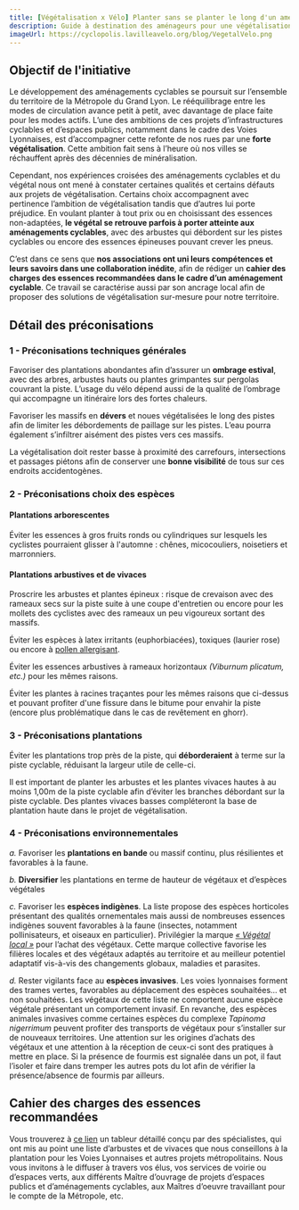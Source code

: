 ```yaml
---
title: [Végétalisation x Vélo] Planter sans se planter le long d'un aménagement cyclable
description: Guide à destination des aménageurs pour une végétalisation adaptée le long des aménagements cyclables *par France Nature Environnement, Des espèces parmi’Lyon et La Ville à Vélo*
imageUrl: https://cyclopolis.lavilleavelo.org/blog/VegetalVelo.png
---
```


## Objectif de l'initiative

Le développement des aménagements cyclables se poursuit sur l’ensemble du territoire de la Métropole du Grand Lyon. Le rééquilibrage entre les modes de circulation avance petit à petit, avec davantage de place faite pour les modes actifs. L’une des ambitions de ces projets d’infrastructures cyclables et d’espaces publics, notamment dans le cadre des Voies Lyonnaises, est d’accompagner cette refonte de nos rues par une **forte végétalisation**. Cette ambition fait sens à l’heure où nos villes se réchauffent après des décennies de minéralisation.

Cependant, nos expériences croisées des aménagements cyclables et du végétal nous ont mené à constater certaines qualités et certains défauts aux projets de végétalisation. Certains choix accompagnent avec pertinence l’ambition de végétalisation tandis que d’autres lui porte préjudice. En voulant planter à tout prix ou en choisissant des essences non-adaptées, **le végétal se retrouve parfois à porter atteinte aux aménagements cyclables**, avec des
arbustes qui débordent sur les pistes cyclables ou encore des essences épineuses pouvant crever les pneus.

C’est dans ce sens que **nos associations ont uni leurs compétences et leurs savoirs dans une collaboration inédite**, afin de rédiger un **cahier des charges des essences recommandées dans le cadre d’un aménagement cyclable**. Ce travail se caractérise aussi par son ancrage local afin de proposer des solutions de végétalisation sur-mesure pour notre territoire.

## Détail des préconisations

### 1 - Préconisations techniques générales

Favoriser des plantations abondantes afin d’assurer un **ombrage estival**, avec des arbres, arbustes hauts ou plantes grimpantes sur pergolas couvrant la piste. L’usage du vélo dépend aussi de la qualité de l’ombrage qui accompagne un itinéraire lors des fortes chaleurs.

Favoriser les massifs en **dévers** et noues végétalisées le long des pistes afin de limiter les débordements de paillage sur les pistes. L’eau pourra également s’infiltrer aisément des pistes vers ces massifs.

La végétalisation doit rester basse à proximité des carrefours, intersections et passages piétons afin de conserver une **bonne visibilité** de tous sur ces endroits accidentogènes.

### 2 - Préconisations choix des espèces
#### Plantations arborescentes

Éviter les essences à gros fruits ronds ou cylindriques sur lesquels les cyclistes pourraient glisser à l'automne : chênes, micocouliers, noisetiers et marronniers.

#### Plantations arbustives et de vivaces

Proscrire les arbustes et plantes épineux : risque de crevaison avec des rameaux secs sur la piste suite à une coupe d'entretien ou encore pour les mollets des cyclistes avec des rameaux un peu vigoureux sortant des massifs.

Éviter les espèces à latex irritants (euphorbiacées), toxiques (laurier rose) ou encore à [pollen allergisant](https://www.pollens.fr/le-reseau/les-pollens).

Éviter les essences arbustives à rameaux horizontaux *(Viburnum plicatum, etc.)* pour les mêmes raisons.

Éviter les plantes à racines traçantes pour les mêmes raisons que ci-dessus et pouvant profiter d'une fissure dans le bitume pour envahir la piste (encore plus problématique dans le cas de revêtement en ghorr).

### 3 - Préconisations plantations

Éviter les plantations trop près de la piste, qui **déborderaient** à terme sur la piste cyclable, réduisant la largeur utile de celle-ci.

Il est important de planter les arbustes et les plantes vivaces hautes à au moins 1,00m de la piste cyclable afin d’éviter les branches débordant sur la piste cyclable. Des plantes vivaces basses compléteront la base de plantation haute dans le projet de végétalisation.

### 4 - Préconisations environnementales

*a.* Favoriser les **plantations en bande** ou massif continu, plus résilientes et favorables à la faune.

*b.* **Diversifier** les plantations en terme de hauteur de végétaux et d’espèces végétales

*c.* Favoriser les **espèces indigènes**. La liste propose des espèces horticoles présentant des qualités ornementales mais aussi de nombreuses essences indigènes souvent favorables à la faune (insectes, notamment pollinisateurs, et oiseaux en particulier). Privilégier la marque [*« Végétal local »*](www.vegetal-local.fr) pour l’achat des végétaux. Cette marque collective favorise les filières locales et des végétaux adaptés au territoire et au meilleur potentiel adaptatif vis-à-vis des changements globaux, maladies et parasites.

*d.* Rester vigilants face au **espèces invasives**. Les voies lyonnaises forment des trames vertes, favorables au déplacement des espèces souhaitées… et non souhaitées. Les végétaux de cette liste ne comportent aucune espèce végétale présentant un comportement invasif. En revanche, des espèces animales invasives comme certaines espèces du complexe *Tapinoma nigerrimum* peuvent profiter des transports de végétaux pour s’installer sur de nouveaux territoires. Une attention sur les origines d’achats des végétaux et une attention à la réception de ceux-ci sont des pratiques à mettre en place. Si la présence de fourmis est signalée dans un pot, il faut l’isoler et faire dans tremper les autres pots du lot afin de vérifier la présence/absence de fourmis par ailleurs.

## Cahier des charges des essences recommandées

Vous trouverez à [ce lien](https://cyclopolis.lavilleavelo.org/blog/VEGECYCLE_2_Tableur.pdf) un tableur détaillé conçu par des spécialistes, qui ont mis au point une liste d’arbustes et de vivaces que nous conseillons à la plantation pour les Voies Lyonnaises et autres projets métropolitains. Nous vous invitons à le diffuser à travers vos élus, vos services de voirie ou d’espaces verts, aux différents Maître d’ouvrage de projets d’espaces publics et d’aménagements cyclables, aux Maîtres d’oeuvre travaillant pour le compte de la Métropole, etc.







